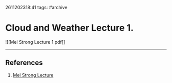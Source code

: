 2611202318:41
tags: #archive 
# Cloud and Weather Lecture 1.

![[Mel Strong Lecture 1.pdf]]

---
## References
1. [Mel Strong Lecture](https://www.youtube.com/watch?v=pOwPs4kNSwc&list=PLCewapt2D7PsD6fL3KkNInBYCQHLZuGoM)
